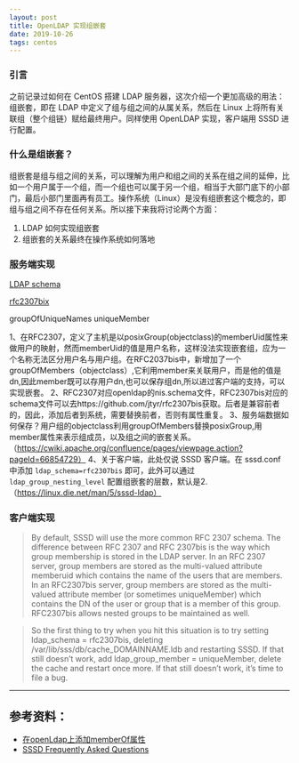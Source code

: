 ```yaml
---
layout: post
title: OpenLDAP 实现组嵌套
date: 2019-10-26
tags: centos
---
```


### 引言

之前记录过如何在 CentOS 搭建 LDAP 服务器，这次介绍一个更加高级的用法：组嵌套，即在 LDAP 中定义了组与组之间的从属关系，然后在 Linux 上将所有关联组（整个组链）赋给最终用户。同样使用 OpenLDAP 实现，客户端用 SSSD 进行配置。

### 什么是组嵌套？

组嵌套是组与组之间的关系，可以理解为用户和组之间的关系在组之间的延伸，比如一个用户属于一个组，而一个组也可以属于另一个组，相当于大部门底下的小部门，最后小部门里面再有员工。操作系统（Linux）是没有组嵌套这个概念的，即组与组之间不存在任何关系。所以接下来我将讨论两个方面：
1. LDAP 如何实现组嵌套
2. 组嵌套的关系最终在操作系统如何落地

### 服务端实现

[LDAP schema](https://ldap.com/understanding-ldap-schema/)


[rfc2307bix](https://ldapwiki.com/wiki/SchemaRFC2307Bis)

groupOfUniqueNames
uniqueMember


1、在RFC2307，定义了主机是以posixGroup(objectclass)的memberUid属性来做用户的映射，然而memberUid的值是用户名称，这样没法实现嵌套组，应为一个名称无法区分用户名与用户组。在RFC2037bis中，新增加了一个groupOfMembers（objectclass）,它利用member来关联用户，而是他的值是dn,因此member既可以存用户dn,也可以保存组dn,所以进过客户端的支持，可以实现嵌套。
2、RFC2307对应openldap的nis.schema文件，RFC2307bis对应的schema文件可以去https://github.com/jtyr/rfc2307bis获取。后者是兼容前者的，因此，添加后者到系统，需要替换前者，否则有属性重复。
3、服务端数据如何保存？用户组的objectclass利用groupOfMembers替换posixGroup,用member属性来表示组成员，以及组之间的嵌套关系。（https://cwiki.apache.org/confluence/pages/viewpage.action?pageId=66854729）
4、关于客户端，此处仅说 SSSD 客户端。在 sssd.conf 中添加 `ldap_schema=rfc2307bis` 即可，此外可以通过 `ldap_group_nesting_level` 配置组嵌套的层数，默认是2.（https://linux.die.net/man/5/sssd-ldap）


### 客户端实现


> By default, SSSD will use the more common RFC 2307 schema. The difference between RFC 2307 and RFC 2307bis is the way which group membership is stored in the LDAP server. In an RFC 2307 server, group members are stored as the multi-valued attribute memberuid which contains the name of the users that are members. In an RFC2307bis server, group members are stored as the multi-valued attribute member (or sometimes uniqueMember) which contains the DN of the user or group that is a member of this group. RFC2307bis allows nested groups to be maintained as well.

> So the first thing to try when you hit this situation is to try setting ldap_schema = rfc2307bis, deleting /var/lib/sss/db/cache_DOMAINNAME.ldb and restarting SSSD. If that still doesn’t work, add ldap_group_member = uniqueMember, delete the cache and restart once more. If that still doesn’t work, it’s time to file a bug.



---

## 参考资料：

* [在openLdap上添加memberOf属性](https://www.cnblogs.com/jiaoyiping/p/6849311.html)
* [SSSD Frequently Asked Questions](https://docs.pagure.org/SSSD.sssd/users/faq.html)